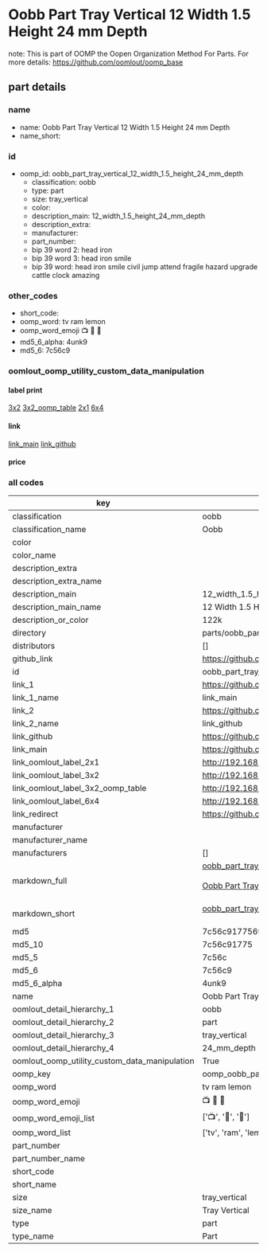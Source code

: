 # Oobb Part Tray Vertical 12 Width 1.5 Height 24 mm Depth  

note: This is part of OOMP the Oopen Organization Method For Parts. For more details: https://github.com/oomlout/oomp_base

##  part details
  







### name
* name: Oobb Part Tray Vertical 12 Width 1.5 Height 24 mm Depth
* name_short: 
### id
* oomp_id: oobb_part_tray_vertical_12_width_1.5_height_24_mm_depth
  * classification: oobb
  * type: part
  * size: tray_vertical
  * color: 
  * description_main: 12_width_1.5_height_24_mm_depth
  * description_extra: 
  * manufacturer: 
  * part_number: 
  * bip 39 word 2: head iron
  * bip 39 word 3: head iron smile
  * bip 39 word: head iron smile civil jump attend fragile hazard upgrade cattle clock amazing

### other_codes
* short_code: 
* oomp_word: tv ram lemon
* oomp_word_emoji :tv: :ram: :lemon:
* md5_6_alpha: 4unk9
* md5_6: 7c56c9






### oomlout_oomp_utility_custom_data_manipulation
#### label print
[3x2](http://192.168.1.245:1112/?label=oomp%204unk9)
[3x2_oomp_table](http://192.168.1.108:1112/?label=oomp%204unk9)
[2x1](http://192.168.1.242:1112/?label=oomp%204unk9)
[6x4](http://192.168.1.55:1112/?label=oomp%204unk9)    

#### link

[link_main](https://github.com/oomlout/oomlout_oomp_version_1_messy/tree/main/parts/oobb_part_tray_vertical_12_width_1.5_height_24_mm_depth) [link_github](https://github.com/oomlout/oomlout_oomp_version_1_messy/tree/main/parts/oobb_part_tray_vertical_12_width_1.5_height_24_mm_depth)                             

#### price







### all codes 
| key | value |  
| --- | --- |  
| classification | oobb |  
| classification_name | Oobb |  
| color |  |  
| color_name |  |  
| description_extra |  |  
| description_extra_name |  |  
| description_main | 12_width_1.5_height_24_mm_depth |  
| description_main_name | 12 Width 1.5 Height 24 mm Depth |  
| description_or_color | 122k |  
| directory | parts/oobb_part_tray_vertical_12_width_1.5_height_24_mm_depth |  
| distributors | [] |  
| github_link | https://github.com/oomlout/oomlout_oomp_part_src/tree/main/parts/oobb_part_tray_vertical_12_width_1.5_height_24_mm_depth |  
| id | oobb_part_tray_vertical_12_width_1.5_height_24_mm_depth |  
| link_1 | https://github.com/oomlout/oomlout_oomp_version_1_messy/tree/main/parts/oobb_part_tray_vertical_12_width_1.5_height_24_mm_depth |  
| link_1_name | link_main |  
| link_2 | https://github.com/oomlout/oomlout_oomp_version_1_messy/tree/main/parts/oobb_part_tray_vertical_12_width_1.5_height_24_mm_depth |  
| link_2_name | link_github |  
| link_github | https://github.com/oomlout/oomlout_oomp_version_1_messy/tree/main/parts/oobb_part_tray_vertical_12_width_1.5_height_24_mm_depth |  
| link_main | https://github.com/oomlout/oomlout_oomp_version_1_messy/tree/main/parts/oobb_part_tray_vertical_12_width_1.5_height_24_mm_depth |  
| link_oomlout_label_2x1 | http://192.168.1.242:1112/?label=oomp%204unk9 |  
| link_oomlout_label_3x2 | http://192.168.1.245:1112/?label=oomp%204unk9 |  
| link_oomlout_label_3x2_oomp_table | http://192.168.1.108:1112/?label=oomp%204unk9 |  
| link_oomlout_label_6x4 | http://192.168.1.55:1112/?label=oomp%204unk9 |  
| link_redirect | https://github.com/oomlout/oomlout_oomp_version_1_messy/tree/main/parts/oobb_part_tray_vertical_12_width_1.5_height_24_mm_depth |  
| manufacturer |  |  
| manufacturer_name |  |  
| manufacturers | [] |  
| markdown_full | [oobb_part_tray_vertical_12_width_1.5_height_24_mm_depth](none)<br>[](none)<br>[Oobb Part Tray Vertical 12 Width 1.5 Height 24 Mm Depth](none)<br><br> |  
| markdown_short | [oobb_part_tray_vertical_12_width_1.5_height_24_mm_depth](none)<br><br> |  
| md5 | 7c56c9177569eb8c3a3c7299995d9350 |  
| md5_10 | 7c56c91775 |  
| md5_5 | 7c56c |  
| md5_6 | 7c56c9 |  
| md5_6_alpha | 4unk9 |  
| name | Oobb Part Tray Vertical 12 Width 1.5 Height 24 mm Depth |  
| oomlout_detail_hierarchy_1 | oobb |  
| oomlout_detail_hierarchy_2 | part |  
| oomlout_detail_hierarchy_3 | tray_vertical |  
| oomlout_detail_hierarchy_4 | 24_mm_depth |  
| oomlout_oomp_utility_custom_data_manipulation | True |  
| oomp_key | oomp_oobb_part_tray_vertical_12_width_1.5_height_24_mm_depth |  
| oomp_word | tv ram lemon |  
| oomp_word_emoji | :tv: :ram: :lemon: |  
| oomp_word_emoji_list | [':tv:', ':ram:', ':lemon:'] |  
| oomp_word_list | ['tv', 'ram', 'lemon'] |  
| part_number |  |  
| part_number_name |  |  
| short_code |  |  
| short_name |  |  
| size | tray_vertical |  
| size_name | Tray Vertical |  
| type | part |  
| type_name | Part |  
